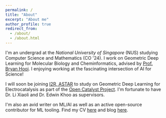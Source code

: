 ```yaml
---
permalink: /
title: "About"
excerpt: "About me"
author_profile: true
redirect_from: 
  - /about/
  - /about.html
---
```


I'm an undergrad at the _National University of Singapore_ (NUS) studying Computer Science and Mathematics (CO '24). I work on Geometric Deep Learning for Molecular Biology and Cheminformatics, advised by [Prof. Bryan Hooi](http://bhooi.github.io). I enjoying working at the fascinating intersection of AI for Science!

I will soon be joining [I2R, ASTAR](https://www.a-star.edu.sg/i2r) to study on Geometric Deep Learning for Electrocatalysis as part of the [Open Catalyst Project](https://opencatalystproject.org). I'm fortunate to have Dr. Li Xiaoli and Dr. Edwin Khoo as supervisors.

I'm also an avid writer on ML/AI as well as an active open-source contributor for ML tooling. Find my CV [here](https://rish-16.github.io/cv/) and blog [here](https://rish-16.github.io/year-archive/).
